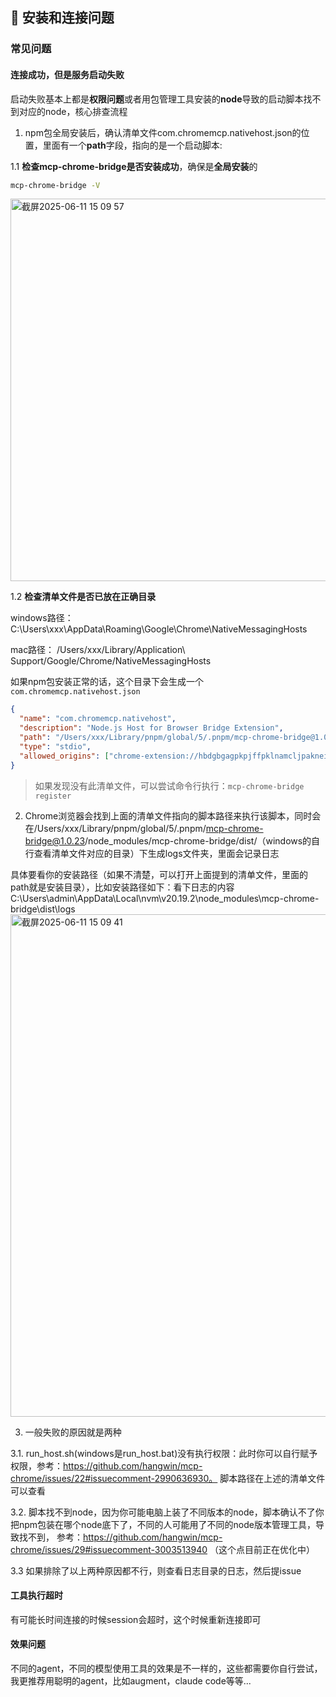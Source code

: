 ## 🚀 安装和连接问题

### 常见问题

#### 连接成功，但是服务启动失败

启动失败基本上都是**权限问题**或者用包管理工具安装的**node**导致的启动脚本找不到对应的node，核心排查流程

1. npm包全局安装后，确认清单文件com.chromemcp.nativehost.json的位置，里面有一个**path**字段，指向的是一个启动脚本:

1.1 **检查mcp-chrome-bridge是否安装成功**，确保是**全局安装**的

```bash
mcp-chrome-bridge -V
```

<img width="612" alt="截屏2025-06-11 15 09 57" src="https://github.com/user-attachments/assets/59458532-e6e1-457c-8c82-3756a5dbb28e" />

1.2 **检查清单文件是否已放在正确目录**

windows路径：C:\Users\xxx\AppData\Roaming\Google\Chrome\NativeMessagingHosts

mac路径： /Users/xxx/Library/Application\ Support/Google/Chrome/NativeMessagingHosts

如果npm包安装正常的话，这个目录下会生成一个`com.chromemcp.nativehost.json`

```json
{
  "name": "com.chromemcp.nativehost",
  "description": "Node.js Host for Browser Bridge Extension",
  "path": "/Users/xxx/Library/pnpm/global/5/.pnpm/mcp-chrome-bridge@1.0.23/node_modules/mcp-chrome-bridge/dist/run_host.sh",
  "type": "stdio",
  "allowed_origins": ["chrome-extension://hbdgbgagpkpjffpklnamcljpakneikee/"]
}
```

> 如果发现没有此清单文件，可以尝试命令行执行：`mcp-chrome-bridge register`

2. Chrome浏览器会找到上面的清单文件指向的脚本路径来执行该脚本，同时会在/Users/xxx/Library/pnpm/global/5/.pnpm/mcp-chrome-bridge@1.0.23/node_modules/mcp-chrome-bridge/dist/（windows的自行查看清单文件对应的目录）下生成logs文件夹，里面会记录日志

具体要看你的安装路径（如果不清楚，可以打开上面提到的清单文件，里面的path就是安装目录），比如安装路径如下：看下日志的内容
C:\Users\admin\AppData\Local\nvm\v20.19.2\node_modules\mcp-chrome-bridge\dist\logs
<img width="804" alt="截屏2025-06-11 15 09 41" src="https://github.com/user-attachments/assets/ce7b7c94-7c84-409a-8210-c9317823aae1" />

3. 一般失败的原因就是两种

3.1. run_host.sh(windows是run_host.bat)没有执行权限：此时你可以自行赋予权限，参考：https://github.com/hangwin/mcp-chrome/issues/22#issuecomment-2990636930。 脚本路径在上述的清单文件可以查看

3.2. 脚本找不到node，因为你可能电脑上装了不同版本的node，脚本确认不了你把npm包装在哪个node底下了，不同的人可能用了不同的node版本管理工具，导致找不到，
参考：https://github.com/hangwin/mcp-chrome/issues/29#issuecomment-3003513940 （这个点目前正在优化中）

3.3 如果排除了以上两种原因都不行，则查看日志目录的日志，然后提issue

#### 工具执行超时

有可能长时间连接的时候session会超时，这个时候重新连接即可

#### 效果问题

不同的agent，不同的模型使用工具的效果是不一样的，这些都需要你自行尝试，我更推荐用聪明的agent，比如augment，claude code等等...
